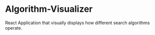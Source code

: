 # Algorithm-Visualizer
React Application that visually displays how different search algorithms operate.
